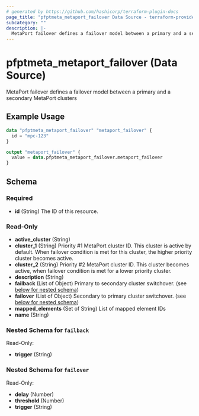 ```yaml
---
# generated by https://github.com/hashicorp/terraform-plugin-docs
page_title: "pfptmeta_metaport_failover Data Source - terraform-provider-pfptmeta"
subcategory: ""
description: |-
  MetaPort failover defines a failover model between a primary and a secondary MetaPort clusters
---
```


# pfptmeta_metaport_failover (Data Source)

MetaPort failover defines a failover model between a primary and a secondary MetaPort clusters

## Example Usage

```terraform
data "pfptmeta_metaport_failover" "metaport_failover" {
  id = "mpc-123"
}

output "metaport_failover" {
  value = data.pfptmeta_metaport_failover.metaport_failover
}
```

<!-- schema generated by tfplugindocs -->
## Schema

### Required

- **id** (String) The ID of this resource.

### Read-Only

- **active_cluster** (String)
- **cluster_1** (String) Priority #1 MetaPort cluster ID. This cluster is active by default. When failover condition is met for this cluster, the higher priority cluster becomes active.
- **cluster_2** (String) Priority #2 MetaPort cluster ID. This cluster becomes active, when failover condition is met for a lower priority cluster.
- **description** (String)
- **failback** (List of Object) Primary to secondary cluster switchover. (see [below for nested schema](#nestedatt--failback))
- **failover** (List of Object) Secondary to primary cluster switchover. (see [below for nested schema](#nestedatt--failover))
- **mapped_elements** (Set of String) List of mapped element IDs
- **name** (String)

<a id="nestedatt--failback"></a>
### Nested Schema for `failback`

Read-Only:

- **trigger** (String)


<a id="nestedatt--failover"></a>
### Nested Schema for `failover`

Read-Only:

- **delay** (Number)
- **threshold** (Number)
- **trigger** (String)



